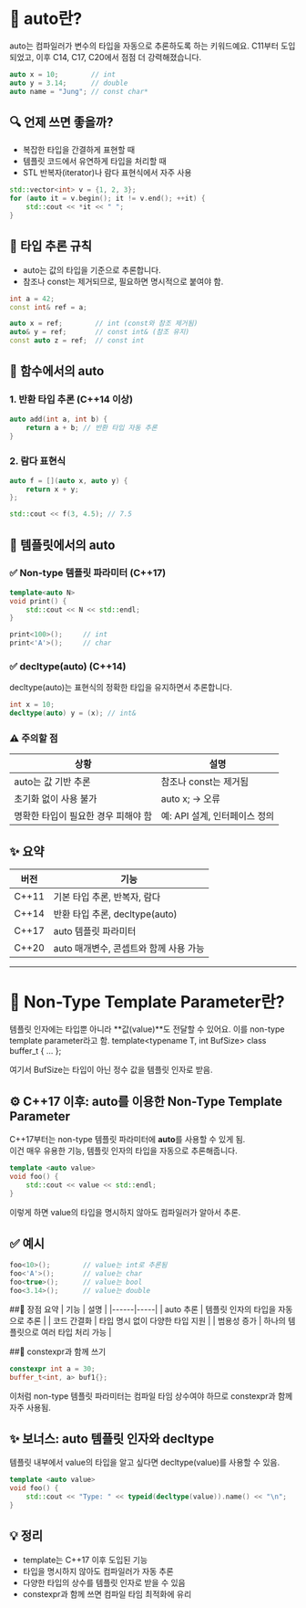 # 🚗 auto란?
auto는 컴파일러가 변수의 타입을 자동으로 추론하도록 하는 키워드예요. C11부터 도입되었고, 이후 C14, C17, C20에서 점점 더 강력해졌습니다.
```cpp
auto x = 10;        // int
auto y = 3.14;      // double
auto name = "Jung"; // const char*
```


## 🔍 언제 쓰면 좋을까?
- 복잡한 타입을 간결하게 표현할 때
- 템플릿 코드에서 유연하게 타입을 처리할 때
- STL 반복자(iterator)나 람다 표현식에서 자주 사용
```cpp
std::vector<int> v = {1, 2, 3};
for (auto it = v.begin(); it != v.end(); ++it) {
    std::cout << *it << " ";
}
```


## 🧠 타입 추론 규칙
- auto는 값의 타입을 기준으로 추론합니다.
- 참조나 const는 제거되므로, 필요하면 명시적으로 붙여야 함.
```cpp
int a = 42;
const int& ref = a;

auto x = ref;        // int (const와 참조 제거됨)
auto& y = ref;       // const int& (참조 유지)
const auto z = ref;  // const int
```



## 🧪 함수에서의 auto
### 1. 반환 타입 추론 (C++14 이상)
```cpp
auto add(int a, int b) {
    return a + b; // 반환 타입 자동 추론
}
```

### 2. 람다 표현식
```cpp
auto f = [](auto x, auto y) {
    return x + y;
};

std::cout << f(3, 4.5); // 7.5
```


## 🧬 템플릿에서의 auto
### ✅ Non-type 템플릿 파라미터 (C++17)
```cpp
template<auto N>
void print() {
    std::cout << N << std::endl;
}

print<100>();     // int
print<'A'>();     // char
```

### ✅ decltype(auto) (C++14)
decltype(auto)는 표현식의 정확한 타입을 유지하면서 추론합니다.
```cpp
int x = 10;
decltype(auto) y = (x); // int&
```


### ⚠️ 주의할 점
| 상황 | 설명 | 
|------|-----|
| auto는 값 기반 추론 | 참조나 const는 제거됨 | 
| 초기화 없이 사용 불가 | auto x; → 오류 | 
| 명확한 타입이 필요한 경우 피해야 함 | 예: API 설계, 인터페이스 정의 | 



## ✨ 요약
| 버전 | 기능 | 
|------|-----|
| C++11 | 기본 타입 추론, 반복자, 람다 | 
| C++14 | 반환 타입 추론, decltype(auto) | 
| C++17 | auto 템플릿 파라미터 | 
| C++20 | auto 매개변수, 콘셉트와 함께 사용 가능 | 

---
# 🧠 Non-Type Template Parameter란?
템플릿 인자에는 타입뿐 아니라 **값(value)**도 전달할 수 있어요. 이를 non-type template parameter라고 함.
template<typename T, int BufSize>
class buffer_t { ... };


여기서 BufSize는 타입이 아닌 정수 값을 템플릿 인자로 받음.

## ⚙️ C++17 이후: auto를 이용한 Non-Type Template Parameter
C++17부터는 non-type 템플릿 파라미터에 **auto**를 사용할 수 있게 됨.  
이건 매우 유용한 기능, 템플릿 인자의 타입을 자동으로 추론해줍니다.
```cpp
template <auto value>
void foo() {
    std::cout << value << std::endl;
}
```

이렇게 하면 value의 타입을 명시하지 않아도 컴파일러가 알아서 추론.
## ✅ 예시
```cpp
foo<10>();        // value는 int로 추론됨
foo<'A'>();       // value는 char
foo<true>();      // value는 bool
foo<3.14>();      // value는 double
```


##📌 장점 요약
| 기능 | 설명 |
|------|-----| 
| auto 추론 | 템플릿 인자의 타입을 자동으로 추론 | 
| 코드 간결화 | 타입 명시 없이 다양한 타입 지원 | 
| 범용성 증가 | 하나의 템플릿으로 여러 타입 처리 가능 | 



##🧪 constexpr과 함께 쓰기
```cpp
constexpr int a = 30;
buffer_t<int, a> buf1{};
```

이처럼 non-type 템플릿 파라미터는 컴파일 타임 상수여야 하므로 constexpr과 함께 자주 사용됨.

## ✨ 보너스: auto 템플릿 인자와 decltype
템플릿 내부에서 value의 타입을 알고 싶다면 decltype(value)를 사용할 수 있음.
```cpp
template <auto value>
void foo() {
    std::cout << "Type: " << typeid(decltype(value)).name() << "\n";
}
```


## 💡 정리
- template<auto value>는 C++17 이후 도입된 기능
- 타입을 명시하지 않아도 컴파일러가 자동 추론
- 다양한 타입의 상수를 템플릿 인자로 받을 수 있음
- constexpr과 함께 쓰면 컴파일 타임 최적화에 유리
